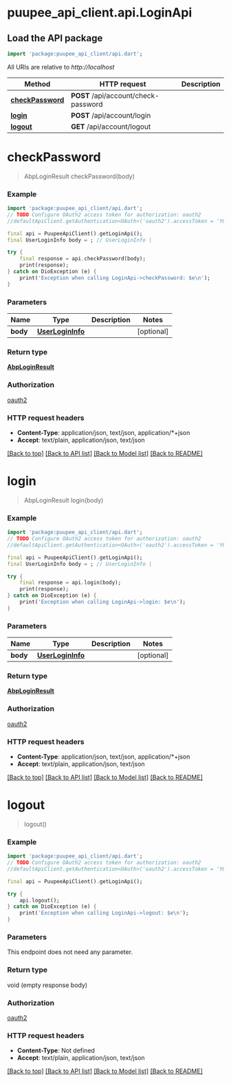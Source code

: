# puupee_api_client.api.LoginApi

## Load the API package
```dart
import 'package:puupee_api_client/api.dart';
```

All URIs are relative to *http://localhost*

Method | HTTP request | Description
------------- | ------------- | -------------
[**checkPassword**](LoginApi.md#checkpassword) | **POST** /api/account/check-password | 
[**login**](LoginApi.md#login) | **POST** /api/account/login | 
[**logout**](LoginApi.md#logout) | **GET** /api/account/logout | 


# **checkPassword**
> AbpLoginResult checkPassword(body)



### Example
```dart
import 'package:puupee_api_client/api.dart';
// TODO Configure OAuth2 access token for authorization: oauth2
//defaultApiClient.getAuthentication<OAuth>('oauth2').accessToken = 'YOUR_ACCESS_TOKEN';

final api = PuupeeApiClient().getLoginApi();
final UserLoginInfo body = ; // UserLoginInfo | 

try {
    final response = api.checkPassword(body);
    print(response);
} catch on DioException (e) {
    print('Exception when calling LoginApi->checkPassword: $e\n');
}
```

### Parameters

Name | Type | Description  | Notes
------------- | ------------- | ------------- | -------------
 **body** | [**UserLoginInfo**](UserLoginInfo.md)|  | [optional] 

### Return type

[**AbpLoginResult**](AbpLoginResult.md)

### Authorization

[oauth2](../README.md#oauth2)

### HTTP request headers

 - **Content-Type**: application/json, text/json, application/*+json
 - **Accept**: text/plain, application/json, text/json

[[Back to top]](#) [[Back to API list]](../README.md#documentation-for-api-endpoints) [[Back to Model list]](../README.md#documentation-for-models) [[Back to README]](../README.md)

# **login**
> AbpLoginResult login(body)



### Example
```dart
import 'package:puupee_api_client/api.dart';
// TODO Configure OAuth2 access token for authorization: oauth2
//defaultApiClient.getAuthentication<OAuth>('oauth2').accessToken = 'YOUR_ACCESS_TOKEN';

final api = PuupeeApiClient().getLoginApi();
final UserLoginInfo body = ; // UserLoginInfo | 

try {
    final response = api.login(body);
    print(response);
} catch on DioException (e) {
    print('Exception when calling LoginApi->login: $e\n');
}
```

### Parameters

Name | Type | Description  | Notes
------------- | ------------- | ------------- | -------------
 **body** | [**UserLoginInfo**](UserLoginInfo.md)|  | [optional] 

### Return type

[**AbpLoginResult**](AbpLoginResult.md)

### Authorization

[oauth2](../README.md#oauth2)

### HTTP request headers

 - **Content-Type**: application/json, text/json, application/*+json
 - **Accept**: text/plain, application/json, text/json

[[Back to top]](#) [[Back to API list]](../README.md#documentation-for-api-endpoints) [[Back to Model list]](../README.md#documentation-for-models) [[Back to README]](../README.md)

# **logout**
> logout()



### Example
```dart
import 'package:puupee_api_client/api.dart';
// TODO Configure OAuth2 access token for authorization: oauth2
//defaultApiClient.getAuthentication<OAuth>('oauth2').accessToken = 'YOUR_ACCESS_TOKEN';

final api = PuupeeApiClient().getLoginApi();

try {
    api.logout();
} catch on DioException (e) {
    print('Exception when calling LoginApi->logout: $e\n');
}
```

### Parameters
This endpoint does not need any parameter.

### Return type

void (empty response body)

### Authorization

[oauth2](../README.md#oauth2)

### HTTP request headers

 - **Content-Type**: Not defined
 - **Accept**: text/plain, application/json, text/json

[[Back to top]](#) [[Back to API list]](../README.md#documentation-for-api-endpoints) [[Back to Model list]](../README.md#documentation-for-models) [[Back to README]](../README.md)


